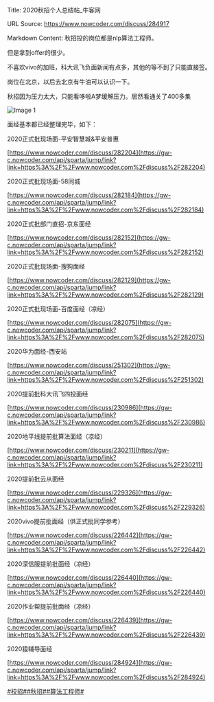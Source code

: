 Title: 2020秋招个人总结帖_牛客网

URL Source: https://www.nowcoder.com/discuss/284917

Markdown Content:
秋招投的岗位都是nlp算法工程师。

但是拿到offer的很少。

不喜欢vivo的加班，科大讯飞负面新闻有点多，其他的等不到了只能直接签。

岗位在北京，以后去北京有牛油可以认识一下。

秋招因为压力太大，只能看哆啦A梦缓解压力。居然看通关了400多集

![Image 1](https://uploadfiles.nowcoder.com/images/20190926/3224332_1569483408841_19E8DD4B8C2AB09CA996A7CFA6F29C2C)

面经基本都已经整理完毕，如下：

2020正式批现场面-平安智慧城&平安普惠

[https://www.nowcoder.com/discuss/282204](https://gw-c.nowcoder.com/api/sparta/jump/link?link=https%3A%2F%2Fwww.nowcoder.com%2Fdiscuss%2F282204)

2020正式批现场面-58同城

[https://www.nowcoder.com/discuss/282184](https://gw-c.nowcoder.com/api/sparta/jump/link?link=https%3A%2F%2Fwww.nowcoder.com%2Fdiscuss%2F282184)

2020正式批部门直招-京东面经

[https://www.nowcoder.com/discuss/282152](https://gw-c.nowcoder.com/api/sparta/jump/link?link=https%3A%2F%2Fwww.nowcoder.com%2Fdiscuss%2F282152)

2020正式批现场面-搜狗面经

[https://www.nowcoder.com/discuss/282129](https://gw-c.nowcoder.com/api/sparta/jump/link?link=https%3A%2F%2Fwww.nowcoder.com%2Fdiscuss%2F282129)

2020正式批现场面-百度面经（凉经）

[https://www.nowcoder.com/discuss/282075](https://gw-c.nowcoder.com/api/sparta/jump/link?link=https%3A%2F%2Fwww.nowcoder.com%2Fdiscuss%2F282075)

2020华为面经-西安站

[https://www.nowcoder.com/discuss/251302](https://gw-c.nowcoder.com/api/sparta/jump/link?link=https%3A%2F%2Fwww.nowcoder.com%2Fdiscuss%2F251302)

2020提前批科大讯飞四投面经

[https://www.nowcoder.com/discuss/230986](https://gw-c.nowcoder.com/api/sparta/jump/link?link=https%3A%2F%2Fwww.nowcoder.com%2Fdiscuss%2F230986)

2020地平线提前批算法面经（凉经）

[https://www.nowcoder.com/discuss/230211](https://gw-c.nowcoder.com/api/sparta/jump/link?link=https%3A%2F%2Fwww.nowcoder.com%2Fdiscuss%2F230211)

2020提前批云从面经

[https://www.nowcoder.com/discuss/229326](https://gw-c.nowcoder.com/api/sparta/jump/link?link=https%3A%2F%2Fwww.nowcoder.com%2Fdiscuss%2F229326)

2020vivo提前批面经（供正式批同学参考）

[https://www.nowcoder.com/discuss/226442](https://gw-c.nowcoder.com/api/sparta/jump/link?link=https%3A%2F%2Fwww.nowcoder.com%2Fdiscuss%2F226442)

2020深信服提前批面经（凉经）

[https://www.nowcoder.com/discuss/226440](https://gw-c.nowcoder.com/api/sparta/jump/link?link=https%3A%2F%2Fwww.nowcoder.com%2Fdiscuss%2F226440)

2020作业帮提前批面经（凉经）

[https://www.nowcoder.com/discuss/226439](https://gw-c.nowcoder.com/api/sparta/jump/link?link=https%3A%2F%2Fwww.nowcoder.com%2Fdiscuss%2F226439)

2020猿辅导面经

[https://www.nowcoder.com/discuss/284924](https://gw-c.nowcoder.com/api/sparta/jump/link?link=https%3A%2F%2Fwww.nowcoder.com%2Fdiscuss%2F284924)

[#校招#](https://www.nowcoder.com/creation/subject/d09b966a380b45ddaba9dc5a6bd5ee19)[#秋招#](https://www.nowcoder.com/creation/subject/002d6ce4eab1487f9cae3241b5322732)[#算法工程师#](https://www.nowcoder.com/creation/subject/146d543971d045ba84b4b8a4dd573fff)
